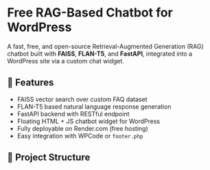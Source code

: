 # Free RAG-Based Chatbot for WordPress

A fast, free, and open-source Retrieval-Augmented Generation (RAG) chatbot built with **FAISS**, **FLAN-T5**, and **FastAPI**, integrated into a WordPress site via a custom chat widget.

## 🧠 Features

- FAISS vector search over custom FAQ dataset
- FLAN-T5 based natural language response generation
- FastAPI backend with RESTful endpoint
- Floating HTML + JS chatbot widget for WordPress
- Fully deployable on Render.com (free hosting)
- Easy integration with WPCode or `footer.php`

## 📁 Project Structure

